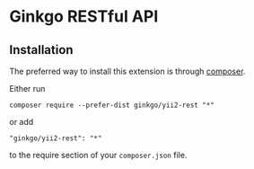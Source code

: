 Ginkgo RESTful API
==================

Installation
------------

The preferred way to install this extension is through [composer](http://getcomposer.org/download/).

Either run

```
composer require --prefer-dist ginkgo/yii2-rest "*"
```

or add

```
"ginkgo/yii2-rest": "*"
```

to the require section of your `composer.json` file.
